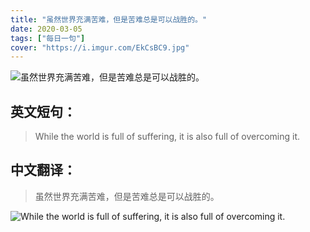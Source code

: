 ```yaml
---
title: "虽然世界充满苦难，但是苦难总是可以战胜的。"
date: 2020-03-05
tags: ["每日一句"]
cover: "https://i.imgur.com/EkCsBC9.jpg"
---
```


![虽然世界充满苦难，但是苦难总是可以战胜的。](https://i.imgur.com/60dIpN3.jpg)

## 英文短句：
> While the world is full of suffering, it is also full of overcoming it.

<!--more-->

## 中文翻译：
> 虽然世界充满苦难，但是苦难总是可以战胜的。

![While the world is full of suffering, it is also full of overcoming it.](https://i.imgur.com/widz0k0.jpg)

